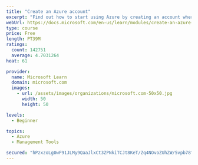 ```yaml
---
title: "Create an Azure account"
excerpt: "Find out how to start using Azure by creating an account where you’ll see services and personal settings for identity, billing, and preferences."
webUrl: https://docs.microsoft.com/en-us/learn/modules/create-an-azure-account/
type: course
price: Free
length: PT39M
ratings:
  count: 142751
  average: 4.7031264
heat: 61

provider:
  name: Microsoft Learn
  domain: microsoft.com
  images:
    - url: /assets/images/organizations/microsoft.com-50x50.jpg
      width: 50
      height: 50

levels:
  - Beginner

topics:
  - Azure
  - Management Tools

secured: "hPzxzoLg0wF91JLMy9QaaJlxCt3ZPNkiTCJt8KeT/Zq4NOvoZUhZW/5vpb78f/9/lItw2JYftEQedmrSgWeZTw2N2T+guz5e3230P3U3zByd5a/uQ2DvuSof1RSfNzX9ICt2paf8O8WKCsXmZfqOXkEBKzcWfD5Y1uEhQoh3gqQ0gfJhS9+KVeg3nmdyR5dwE3uDfboIKskP3dtusOVj5/+T85RyNhAREqxmd+hD7ozJ3fqC7uCFYxmDk3UobcHiX+93Jh0o/0Aad+6Hq5fcF7jAVYbPsYB2Wx0jWXuG+827wKXIHqpPSf/R37PnEQ1W6EDzldMV+M2ZWRZNIgvillQsJefDryiZH5iZVpCBtUc2LwJr9cWFDu2oalaYGQ2RdlzH3ekU3hmsVk6Gp3BL7faErgOXcL/cHE7WiF+NKztRTTI3iNP3OsndqOrsMkIu;uudjU4KrjAWHYEVP5ne2lg=="
---
```


